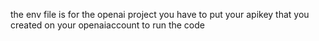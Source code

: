 the env file is for the openai project you have to put your apikey that you created on your openaiaccount to run the code 

